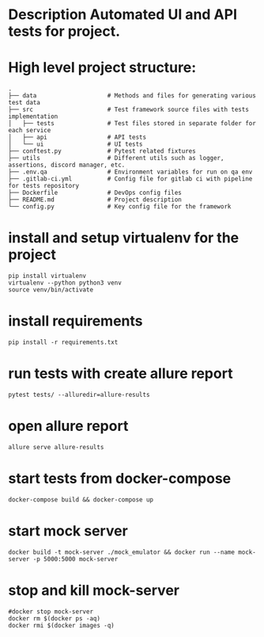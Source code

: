 # Description Automated UI and API tests for project.

# High level project structure:

    .
    ├── data                    # Methods and files for generating various test data
    ├── src                     # Test framework source files with tests implementation
    │   ├── tests               # Test files stored in separate folder for each service
    │   ├── api                 # API tests
    │   └── ui                  # UI tests
    ├── conftest.py             # Pytest related fixtures
    ├── utils                   # Different utils such as logger, assertions, discord manager, etc.
    ├── .env.qa                 # Environment variables for run on qa env
    ├── .gitlab-ci.yml          # Config file for gitlab ci with pipeline for tests repository
    ├── Dockerfile              # DevOps config files
    ├── README.md               # Project description
    └── config.py               # Key config file for the framework


# install and setup virtualenv for the project
```shell
pip install virtualenv
virtualenv --python python3 venv
source venv/bin/activate
```

# install requirements
```shell
pip install -r requirements.txt
```

# run tests with create allure report
```shell
pytest tests/ --alluredir=allure-results
```

# open allure report
```shell
allure serve allure-results
```

# start tests from docker-compose
```shell
docker-compose build && docker-compose up
```

# start mock server
```shell
docker build -t mock-server ./mock_emulator && docker run --name mock-server -p 5000:5000 mock-server
```

# stop and kill mock-server
```shell
#docker stop mock-server
docker rm $(docker ps -aq)
docker rmi $(docker images -q)
```